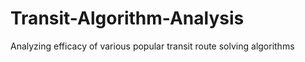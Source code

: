 # Transit-Algorithm-Analysis
Analyzing efficacy of various popular transit route solving algorithms
